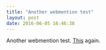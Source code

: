 ```yaml
---
title: "Another webmention test"
layout: post
date: 2016-06-05 16:46:38
---
```

Another webmention test. [This](http://herestomwiththeweather.com/2016/02/27/ethereum-contract-update/) again.
